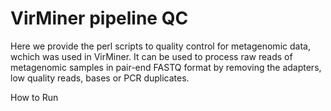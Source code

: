 # VirMiner pipeline QC
Here we provide the perl scripts to quality control for metagenomic data, wchich was used in VirMiner. It can be used to process raw reads of metagenomic samples in pair-end FASTQ format by removing the adapters, low quality reads, bases or PCR duplicates.

How to Run

